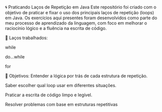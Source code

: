 🌀 Praticando Laços de Repetição em Java
Este repositório foi criado com o objetivo de praticar e fixar o uso dos principais laços de repetição (loops) em Java. Os exercícios aqui presentes foram desenvolvidos como parte do meu processo de aprendizado da linguagem, com foco em melhorar o raciocínio lógico e a fluência na escrita de código.

🚀 Laços trabalhados:

while

do...while

for

🎯 Objetivos:
Entender a lógica por trás de cada estrutura de repetição.

Saber escolher qual loop usar em diferentes situações.

Praticar a escrita de código limpo e legível.

Resolver problemas com base em estruturas repetitivas
